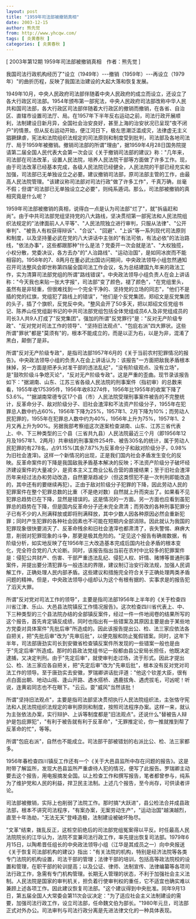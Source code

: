 ```yaml
---
layout: post
title: "1959年司法部被撤销真相"
date: 2003-12-15
author: 熊先觉
from: http://www.yhcqw.com/
tags: [ 炎黄春秋 ]
categories: [ 炎黄春秋 ]
---
```



[ 2003年第12期 1959年司法部被撤销真相　作者：熊先觉 ]

我国司法行政机构经历了"设立（1949年）---撤销（1959年）---再设立（1979年）"的曲折历程，反映了我国法治建设的大起大落和恢复发展。


1949年10月，中央人民政府司法部伴随着中央人民政府的成立而设立，还设立了各大行政区司法部。1954年颁布第一部宪法，中央人民政府司法部改称中华人民共和国司法部，各大行政区司法部伴随着大行政区的撤销而撤销，在各省、自治区、直辖市设置司法厅、局。在1957年下半年反右运动之前，司法行政开展顺利，法制建设日新月异，全国社会治安良好，甚至上海的治安状况已呈现"夜不闭户"的情景。但从反右运动开始，便江河日下，极左思潮泛滥成灾，法律虚无主义猖獗肆虐，宪法和法院组织法规定的司法原则和制度受到批判，司法部及各地司法厅、局于1959年被撤销。撤销司法部的所谓"理由"，据1959年4月28日国务院提请第二届全国人民代表大会第一次会议《关于撤销司法部的建议》称："几年来，司法部在司法改革，设置人民法院，培养人民法院干部等方面做了许多工作。现，由于司法改革已经基本完成，各级人民法院已经健全，人民法院的干部已经充实和加强，司法部已无单独设立之必要。建议撤销司法部，原司法部主管的工作，由最高人民法院管理。"该建议称司法部对司法行政"做了许多工作"，千真万确，丝毫不假；但谓"司法部已无单独设立之必要"，则纯系遁词。那么，司法部被撤销的真相究竟是什么呢？


1959年司法部被撤销的真相，说得白一点是认为司法部"烂了"，就"拆庙赶和尚"。由于中共司法部党组坚持党的八大路线，坚决贯彻第一部宪法和人民法院组织法规定的"法律面前人人平等"、"人民法院独立进行审判，只服从法律"、"公开审判"、"被告人有权获得辩诉"、"合议"、"回避"、"上诉"等一系列现代司法原则和制度，以及坚持董必武在党的八大讲话中主张的"有法可依，有法必依"的法治路线，"依法办事"，这些都跟那种"什么是法？党委开一次会就是法"、"大权独揽，小权分散，党委决议，各方去办"的"人治路线"、"运动治国"，是如同冰炭而不能相容的。1958年的7、8两月在董必武出国访问期间，中央政法领导小组忽然通知召开司法整风会即世称第四届全国司法工作会议，名为总结建国九年来的政法工作，实为清算司法部党组的所谓"路线错误"。中央政法领导小组负责人在会上讲话称："今天我也来贴一张大字报"，司法部"变了颜色，褪了颜色"，"在党组里头，虽然有是非轻重，但很难找到一个完全干净的、坚持党的立场的同志"，"他们不是插的党的红旗，党组犯了路线上的错误"，"他们是个反党集团，郑绍文是反党集团的头子，插了个旗帜，反党反中央。"整风会开了50多天，把以郑绍文任党组书记、陈养山任党组副书记的中共司法部党组包括全体党组成员6人及非党组成员的司长3人共9人打成了"反党集团"。强加的所谓"反党罪行"是："反对无产阶级专政"、"反对党对司法工作的领导"、"坚持旧法观点"、"包庇右派"四大罪状。这些所谓"罪状"都是"莫须有"的，根本不能成立的，而是以正为右，以是为非，混淆了黑白，颠倒了是非。


所谓"反对无产阶级专政"，是指司法部1957年6月的《关于当前农村犯罪情况的报告》。中央政法领导小组的负责人在会上讲话认为：该报告"一方面把敌我矛盾根本抹掉，另一方面是把矛头对准干部的违法乱纪"，"没有阶级观点、没有立场"，是"鼓吹阶级斗争熄灭论"，"反对无产阶级专政"。这是严重的歪曲。现节录该报告如下："据湖南、山东、江苏三省各级人民法院的刑事案件（指初审）的总数来看，1955年收175395件，1956年收83274件，1956年比1955年的收案下降了53.6%。""据湖南常德专区17个县（市）人民法院受理刑事案件被告的不完整统计，反革命分子、敌对阶级分子、旧社会渣滓和不法资产阶级分子，1955年在犯罪总人数中约占60%，1956年下降为25%，1957年1、2月下降为10%；而劳动人民犯罪的，1955年在犯罪总人数中约为40%，1956年上升为75%，1957年1、2月又再上升为90%。另据我部考察组这次逐案检查湖南、山东、江苏三省代表上、中、下三种类型的三个县（三省共九县）人民法院最近三个月（即1956年12月及1957年1、2两月）共审结的刑事案件254件、被告305名的统计，属于劳动人民犯罪的有278名，占91.15%(其余7.87%为反革命分子和敌对阶级分子，0.98%为旧社会渣滓)。这样一个新情况的出现，正是我们国内社会矛盾发生变化的反映。反革命案件的下降是我国敌我矛盾基本解决的反映；不法资产阶级分子破坏经济建设案件的大量减少，是资本主义工商业公私合营的直接结果；至于旧社会渣滓历年来经过法办和劳动改造，自然要渐趋减少（但这类惯犯不是一次判刑即能改造的，其中还有的要继续再犯）。正由于敌对阶级分子犯罪的下降，因此劳动人民的犯罪案件在整个犯罪总数的比重（不是绝对数）自然就上升而突出了。如果看不见犯罪总趋势已在下降，显然是错误的。这是情况的一方面。另一方面也应看到虽犯罪总的趋势在下降，但是国内反革命分子还未完全肃清；而劳改的各种刑事犯罪分子已有不少的人刑满释放或即将刑满释放，其中少数人因各种原因必然会重新犯罪；同时产生犯罪的各种社会因素也不可能在短期内全部消除。因此就认为我国的犯罪现象很快要消灭了、反革命残余和旧社会渣滓也都肃清了，丧失警惕、麻痹大意，削弱对犯罪现象的斗争，那更是极其危险的。"足见这个报告有确凿数据，有阶级分析，如实地反映了在1956年三大改造基本完成后国内社会矛盾的根本变化，完全符合党的八大论断。同时，该报告指出当前在农村中比较多的犯罪案件是：侵犯公共财产、伤害、干部严重违法乱纪、侵犯人权、奸情、赌博等普通刑事案件，并提出要分清犯罪与一般违法的界限，建议制订治安行政法规，加强人民调解工作，正确处理人民内部矛盾。这些建议和措施完全符合关于正确处理两类矛盾问题的精神。但是，中央政法领导小组却认为这个有根有据的、实事求是的报告犯了滔天大罪。


所谓"反对党对司法工作的领导"，主要是指司法部1956年上半年的《关于检查四川省江津、乐山、大邑县法院镇反工作情况报告》。这次检查四川省代表上、中、下三种类型的三个县法院办结的全部镇反案件，经过一件一件地阅卷的结果所写的这个报告，首先肯定镇反成绩，同时也指出有一些错案及其原因主要是由于某些地方党委对具体案件"先批后审"所造成的。因此该报告提出公、检、法三家应依法各自把关，把"先批后审"改为"先审后批"，以便克服和防止冤假错案。同时，这年下半年，司法部唐劲实司长到安徽省检查镇反案件所发现的一些错案一般也是由于"先定后审"所造成。那时的县政法党组书记一般都由县公安局长担任，他既决定逮捕，又决定判刑。由于"先定后审"，就使审判走过场，流于形式。因此才提出公、检、法三家应各自把关，把"先定后审"改为"先审后批"，根本没有反对党对司法工作的领导。至于唐劲实去安徽，罗瑞卿讲话批评道："他这个钦差大臣，很有点白面出朝、地动山摇、逢山开路、遇水搭桥、遇鹿拔角、遇虎拔毛，可凶呢！听说，连黄岩同志也不在眼下。"云云。耍"威风"当然该批！


所谓"坚持旧法观点"，主要是指司法部坚决贯彻执行人民法院组织法，主张恪守宪法和人民法院组织法规定的审判原则和制度，按照司法程序办案。这样一来，就认为主张依法办案，实行辩护、上诉等制度都是"旧法观点"。还说什么"替被告人辩护是包庇罪犯"，"有利于被告就有利于反革命"，"无罪推定论，你一推就推到帮了反革命的忙"，等等。

所谓"包庇右派"，自然也不能成立。司法部干部被错划的右派比公、检、法三家都多。


1956年春检查四川镇反工作还有一个《关于大邑县监所中存在问题的报告》。这是附带了解监所，发现大邑县监所严重虐待人犯的情况，便写了此报告。罗瑞卿主动要去这个报告，用电报摘发全国。以上检查工作和撰写报告，笔者都曾参与，纯系为了维护党和人民的利益，捍卫民主法制。上述几个报告，至今尚存，可供读者评论。


司法部被撤销，实际上也削弱了法院工作。那时搞"大跃进"，县公检法合并成县政法部，根本不讲究司法程序，"有案办案，无案劳动生产"，"运动治国"越演越烈，直至十年浩劫，"无法无天"登峰造极，法制建设被破坏殆尽。


"文革"结束，拨乱反正，这桩空前绝后的司法部党组冤案得以平反。时任最高人民法院院长的江华认为，法院不宜兼司法行政工作，率先提出恢复司法部。1979年6月15日，以陶希晋任组长的中央政法领导小组（江华是其成员之一）向中央报送《关于恢复司法部机构的建议》指出："有关法院的机构，特别是经济法院等各类专门法院的机构设置，司法干部的管理；法律干部的培训，包括高等政法院校的设置和管理，在职干部的轮训提高；以及公证、律师、法制宣传、法律编纂等各项司法行政工作，急需有专门机构管理。长期无人管理的状态，不利于加强社会主义法制。人民法院是国家的审判机关，担负着行使审判权的重任，它不适宜也确实难以兼顾上述各项工作。因此建议恢复司法部。"这个建议得到中央批准。同年9月13日，第五届全国人大常委会第11次会议决定："为了适应社会主义法制建设的需要，加强司法行政工作，设立司法部，任命魏文伯为部长。"1980年元旦，司法部正式对外办公。司法审判与司法行政分离是先进法律文化的一种具体表现。


